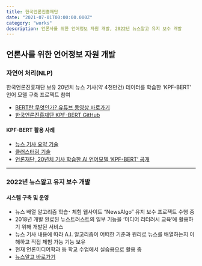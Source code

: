 ```yaml
---
title: 한국언론진흥재단
date: "2021-07-01T00:00:00.000Z"
category: "works"
description: 언론사를 위한 언어정보 자원 개발, 2022년 뉴스알고 유지 보수 개발
---
```


## 언론사를 위한 언어정보 자원 개발

### 자연어 처리(NLP)

한국언론진흥재단 보유 20년치 뉴스 기사(약 4천만건) 데이터를 학습한 ‘KPF-BERT’ 언어 모델 구축 프로젝트 참여

* [BERT란 무엇인가? 유튜브 동영상 바로가기](https://www.youtube.com/watch?v=Pj6563CAnKs)
* [한국언론진흥재단 KPF-BERT GitHub](https://github.com/KPFBERT/kpfbert)

#### KPF-BERT 활용 사례

* [뉴스 기사 요약 기술](https://github.com/KPFBERT/kpfbertsum)
* [클러스터링 기술](https://github.com/KPFBERT/kpfSBERT_Clustering)
* [언론재단, 20년치 기사 학습한 AI 언어모델 ‘KPF-BERT’ 공개](https://www.yna.co.kr/view/AKR20220222161500005?input=1195m)

---

### 2022년 뉴스알고 유지 보수 개발

#### 시스템 구축 및 운영

* 뉴스 배열 알고리즘 학습⠂체험 웹사이트 “NewsAlgo” 유지 보수  프로젝트 수행 중
* 2018년 개발 완료된 뉴스트러스트의 일부 기능을 ‘미디어 리터러시 교육’에 활용하기 위해 개발된 서비스
* 뉴스 기사 내용에 따라 A.I. 알고리즘이 어떠한 기준과 원리로 뉴스를 배열하는지 이해하고 직접 체험 가능 기능 보유
* 현재 언론미디어학과 등 학교 수업에서 실습용으로 활용 중
* [뉴스알고 바로가기](http://beta.newsalgo.or.kr/)
